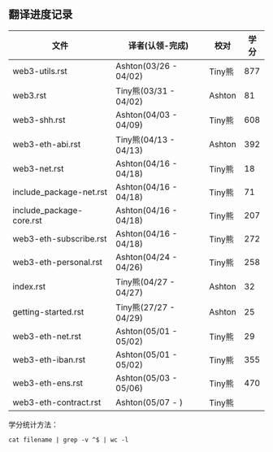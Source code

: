 ## 翻译进度记录


| 文件               |  译者(认领-完成)    |   校对  |  学分 | 
| ----------------- | ----------------- | ---------------   | --------   |
| web3-utils.rst         |  Ashton(03/26 - 04/02)|  Tiny熊  |   877 | 
| web3.rst          |  Tiny熊(03/31 - 04/02)| Ashton   |   81  | 
| web3-shh.rst      |Ashton(04/03 - 04/09) | Tiny熊 | 608 |
| web3-eth-abi.rst      |Tiny熊(04/13 - 04/13) | Ashton |  392 |
| web3-net.rst     |Ashton(04/16 - 04/18) | Tiny熊 | 18 |
| include_package-net.rst     |Ashton(04/16 - 04/18) | Tiny熊 | 71 |
| include_package-core.rst     |Ashton(04/16 - 04/18) | Tiny熊 | 207 |
| web3-eth-subscribe.rst     |Ashton(04/16 - 04/18) | Tiny熊 | 272 |
| web3-eth-personal.rst     |Ashton(04/24 - 04/26) | Tiny熊 | 258 |
| index.rst      |Tiny熊(04/27 - 04/27) | Ashton | 32 |
| getting-started.rst      |Tiny熊(27/27 - 04/29) | Ashton | 25  |
| web3-eth-net.rst     |Ashton(05/01 - 05/02) | Tiny熊 | 29 |
| web3-eth-iban.rst     |Ashton(05/01 - 05/02) | Tiny熊 | 355 |
| web3-eth-ens.rst     |Ashton(05/03 - 05/06) | Tiny熊 | 470 |
| web3-eth-contract.rst     |Ashton(05/07 - ) | Tiny熊 | |



学分统计方法：
```
cat filename | grep -v ^$ | wc -l
```
